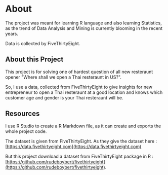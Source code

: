 # About
The project was meant for learning R language and also learning Statistics, as the trend of Data Analysis and Mining is currently blooming in the recent years.

Data is collected by FiveThirtyEight.

## About this Project
This project is for solving one of hardest question of all new resteraunt opener "Where shall we open a Thai resteraunt in US?".

So, I use a data, collected from FiveThirtyEight to give insights for new entrepreneur to open a Thai resteraunt at a good location and knows which customer age and gender is your Thai resteraunt will be.

## Resources

I use R Studio to create a R Markdown file, as it can create and exports the whole project code.

The dataset is given from FiveThirtyEight. As they give the dataset here : [https://data.fivethirtyeight.com](https://data.fivethirtyeight.com)

But this project download a dataset from FiveThirtyEight package in R : [https://github.com/rudeboybert/fivethirtyeight](https://github.com/rudeboybert/fivethirtyeight).



